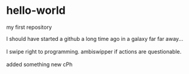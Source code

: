 # hello-world
my first repository

I should have started a github a long time ago in a galaxy far far away... 
<br><br>
I swipe right to programming. ambiswipper if actions are questionable. 
<br>
<br>
added something new cPh
